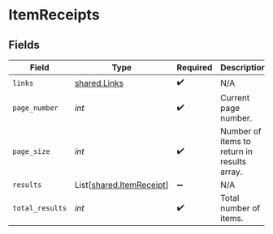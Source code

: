 # ItemReceipts


## Fields

| Field                                                          | Type                                                           | Required                                                       | Description                                                    |
| -------------------------------------------------------------- | -------------------------------------------------------------- | -------------------------------------------------------------- | -------------------------------------------------------------- |
| `links`                                                        | [shared.Links](../../models/shared/links.md)                   | :heavy_check_mark:                                             | N/A                                                            |
| `page_number`                                                  | *int*                                                          | :heavy_check_mark:                                             | Current page number.                                           |
| `page_size`                                                    | *int*                                                          | :heavy_check_mark:                                             | Number of items to return in results array.                    |
| `results`                                                      | List[[shared.ItemReceipt](../../models/shared/itemreceipt.md)] | :heavy_minus_sign:                                             | N/A                                                            |
| `total_results`                                                | *int*                                                          | :heavy_check_mark:                                             | Total number of items.                                         |